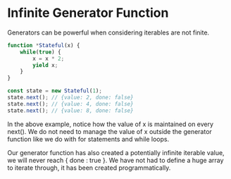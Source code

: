 # Infinite Generator Function

Generators can be powerful when considering iterables are not finite.

```javascript
function *Stateful(x) {
    while(true) {
        x = x * 2;
        yield x;
    }
}

const state = new Stateful(1);
state.next(); // {value: 2, done: false}
state.next(); // {value: 4, done: false}
state.next(); // {value: 8, done: false}
```

In the above example, notice how the value of x is maintained on every next(). We do not need to manage the value of x outside the generator function like we do with for statements and while loops.

Our generator function has also created a potentially infinite iterable value, we will never reach { done : true }. We have not had to define a huge array to iterate through, it has been created programmatically.